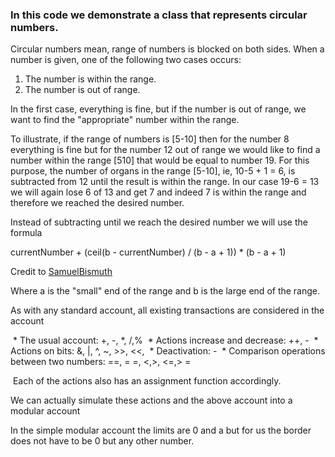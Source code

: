 ### In this code we demonstrate a class that represents circular numbers.

Circular numbers mean, range of numbers is blocked on both sides. When a number is given, one of the following two cases occurs:

1) The number is within the range.
2) The number is out of range.

In the first case, everything is fine, but if the number is out of range, we want to find the "appropriate" number within the range.

To illustrate, if the range of numbers is [5-10] then for the number 8 everything is fine but for the number 12 out of range we would like to find a number within the range [510] that would be equal to number 19.
For this purpose, the number of organs in the range [5-10], ie, 10-5 + 1 = 6, is subtracted from 12 until the result is within the range. In our case 19-6 = 13 we will again lose 6 of 13 and get 7 and indeed 7 is within the range and therefore we reached the desired number.

Instead of subtracting until we reach the desired number we will use the formula

currentNumber + (ceil(b - currentNumber) / (b - a + 1)) * (b - a + 1)

Credit to [SamuelBismuth](https://github.com/SamuelBismuth/Operator_Overloading_CPP/blob/master/CircularInt.cpp)

Where a is the "small" end of the range and b is the large end of the range.

As with any standard account, all existing transactions are considered in the account

 * The usual account: +, -, *, /,%
 * Actions increase and decrease: ++, -
 * Actions on bits: &, |, ^, ~, >>, <<,
 * Deactivation: -
 * Comparison operations between two numbers: ==, = =, <,>, <=,> =

 Each of the actions also has an assignment function accordingly.

We can actually simulate these actions and the above account into a modular account

In the simple modular account the limits are 0 and a but for us the border does not have to be 0 but any other number.
